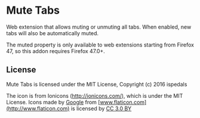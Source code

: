 # Mute Tabs

Web extension that allows muting or unmuting all tabs. When enabled, new tabs will also be automatically muted.

The muted property is only available to web extensions starting from Firefox 47, so this addon requires Firefox 47.0+.

## License
Mute Tabs is licensed under the MIT License, Copyright (c) 2016 ispedals

The icon is from Ionicons (http://ionicons.com/), which is under the MIT License.
Icons made by [Google](http://www.flaticon.com/authors/google) from [www.flaticon.com](http://www.flaticon.com) is licensed by [CC 3.0 BY](http://creativecommons.org/licenses/by/3.0/)
